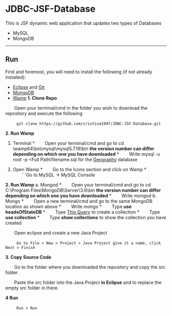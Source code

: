 # JDBC-JSF-Database

This is JSF dynamic web application that updates two types of Databases
* MySQL 
* MongoDB

***

## Run
First and foremost, you will need to install the following (if not already installed):
  * [Eclipse](https://www.eclipse.org/downloads/download.php?file=/oomph/epp/oxygen/R/eclipse-inst-win64.exe) and [Git](https://git-scm.com/book/en/v2/Getting-Started-Installing-Git)
  * [MongoDB](https://www.mongodb.com/download-center#community)
  * [Wamp](http://www.wampserver.com/en/)
**1. Clone Repo**

&nbsp;&nbsp;&nbsp;&nbsp;&nbsp;&nbsp;&nbsp;Open your terminal/cmd in the folder you wish to download the repository and execute the following

&nbsp;&nbsp;&nbsp;&nbsp;&nbsp;&nbsp;&nbsp;``` git clone https://github.com/cristina1997/JDBC-JSF-Database.git```

**2. Run Wamp**
  1. Terminal
    * &nbsp;&nbsp;&nbsp;&nbsp;&nbsp;&nbsp;&nbsp;Open your terminal/cmd and go to cd \wamp64\bin\mysql\mysql5.7.19\bin **the version number can differ depending on which one you have downloaded**
    * &nbsp;&nbsp;&nbsp;&nbsp;&nbsp;&nbsp;&nbsp;Write mysql -u root -p <Full Path\filename.sql for the [Geography](https://github.com/cristina1997/JDBC-JSF-Database/blob/master/geography.sql) database

  1. Open Wamp
    * &nbsp;&nbsp;&nbsp;&nbsp;&nbsp;&nbsp;&nbsp;Go to the Icons section and click on Wamp
    * &nbsp;&nbsp;&nbsp;&nbsp;&nbsp;&nbsp;&nbsp;```Go to MySQL -> MySQL Console

**2. Run Wamp**
  a. Mongod
    * &nbsp;&nbsp;&nbsp;&nbsp;&nbsp;&nbsp;&nbsp;Open your terminal/cmd and go to cd C:\Program Files\MongoDB\Server\3.6\bin **the version number can differ depending on which one you have downloaded**
    * &nbsp;&nbsp;&nbsp;&nbsp;&nbsp;&nbsp;&nbsp;Write mongod
  b. Mongo
    * &nbsp;&nbsp;&nbsp;&nbsp;&nbsp;&nbsp;&nbsp;Open a new terminal/cmd and go to the same MongoDB location as shown above
    * &nbsp;&nbsp;&nbsp;&nbsp;&nbsp;&nbsp;&nbsp;Write mongo
    * &nbsp;&nbsp;&nbsp;&nbsp;&nbsp;&nbsp;&nbsp;Type **use headsOfStateDB**
    * &nbsp;&nbsp;&nbsp;&nbsp;&nbsp;&nbsp;&nbsp;Type [This Query](https://github.com/cristina1997/JDBC-JSF-Database/blob/master/headsOfStateDB.txt) to create a collection
    * &nbsp;&nbsp;&nbsp;&nbsp;&nbsp;&nbsp;&nbsp;Type **use collection**
    * &nbsp;&nbsp;&nbsp;&nbsp;&nbsp;&nbsp;&nbsp;Type **show collections** to show the collection you have created
    

&nbsp;&nbsp;&nbsp;&nbsp;&nbsp;&nbsp;&nbsp;Open eclipse and create a new Java Project

&nbsp;&nbsp;&nbsp;&nbsp;&nbsp;&nbsp;&nbsp;``` Go to File > New > Project > Java Project give it a name, click Next > Finish```

**3. Copy Source Code**

&nbsp;&nbsp;&nbsp;&nbsp;&nbsp;&nbsp;&nbsp;Go to the folder where you downloaded the repository and copy the src folder.

&nbsp;&nbsp;&nbsp;&nbsp;&nbsp;&nbsp;&nbsp;Paste the src folder into the Java Project **in Eclipse** and to replace the empty src folder in there.

**4 Run**

&nbsp;&nbsp;&nbsp;&nbsp;&nbsp;&nbsp;&nbsp;``` Run > Run```
